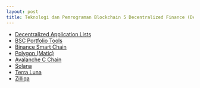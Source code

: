 ```yaml
---
layout: post
title: Teknologi dan Pemrograman Blockchain 5 Decentralized Finance (DeFi) Literacy
---
```

<ul>
  <li><a href="https://dappradar.com/">Decentralized Application Lists</a></li>
  <li><a href="https://0fajarpurnama0.github.io/cryptocurrency/2021/04/21/bsc-yield-farming-portfolio-tools-early-2021.html">BSC Portfolio Tools</a></li>
  <li><a href="https://0fajarpurnama0.github.io/cryptocurrency/2021/05/16/bsc-user-friendly.html">Binance Smart Chain</a></li>
  <li><a href="https://0fajarpurnama0.github.io/cryptocurrency/2021/05/17/matic-user-friendly.html">Polygon (Matic)</a></li>
  <li><a href="https://0fajarpurnama0.github.io/cryptocurrency/2021/05/15/avax-cchain-user-friendly.html">Avalanche C Chain</a></li>
  <li><a href="https://0fajarpurnama0.github.io/cryptocurrency/2021/05/18/sol-user-friendly.html">Solana</a></li>
  <li><a href="https://0fajarpurnama0.github.io/cryptocurrency/2021/05/19/luna-user-friendly.html">Terra Luna</a></li>
  <li><a href="https://0fajarpurnama0.github.io/cryptocurrency/2021/05/20/zilliqa-user-friendly.html">Zilliqa</a></li>
</ul>
